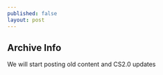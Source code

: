 ```yaml
---
published: false
layout: post
---
```

## Archive Info

We will start posting old content and CS2.0 updates